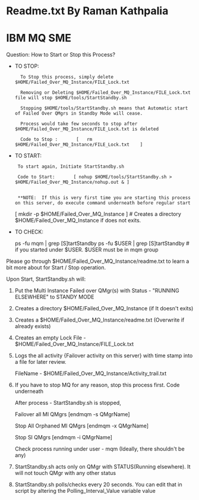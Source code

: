 # Readme.txt By Raman Kathpalia 
# IBM MQ SME

Question: How to Start or Stop this Process?

- TO STOP:

        To Stop this process, simply delete $HOME/Failed_Over_MQ_Instance/FILE_Lock.txt

        Removing or Deleting $HOME/Failed_Over_MQ_Instance/FILE_Lock.txt file will stop $HOME/tools/StartStandby.sh

        Stopping $HOME/tools/StartStandby.sh means that Automatic start of Failed Over QMgrs in Standby Mode will cease.

        Process would take few seconds to stop after $HOME/Failed_Over_MQ_Instance/FILE_Lock.txt is deleted

        Code to Stop :       [   rm $HOME/Failed_Over_MQ_Instance/FILE_Lock.txt    ]

- TO START:

       To start again, Initiate StartStandby.sh

       Code to Start:       [ nohup $HOME/tools/StartStandby.sh > $HOME/Failed_Over_MQ_Instance/nohup.out & ]


       **NOTE:	If this is very first time you are starting this process on this server, do execute command underneath before regular start

	[ mkdir -p $HOME/Failed_Over_MQ_Instance ]		# Creates a directory  $HOME/Failed_Over_MQ_Instance if does not exits.
	

- TO CHECK:

	ps -fu mqm | grep [S]tartStandby
	ps -fu $USER | grep [S]tartStandby	# if you started under $USER. $USER must be in mqm group
	

Please go through $HOME/Failed_Over_MQ_Instance/readme.txt to learn a bit more about for Start / Stop operation.




Upon Start, StartStandby.sh will:


1.	Put the Multi Instance Failed over QMgr(s) with Status - "RUNNING ELSEWHERE" to STANDY MODE

2.	Creates a directory $HOME/Failed_Over_MQ_Instance (if It doesn't exits)  

3. 	Creates a $HOME/Failed_Over_MQ_Instance/readme.txt (Overwrite if already exists)

4. 	Creates an empty Lock File - $HOME/Failed_Over_MQ_Instance/FILE_Lock.txt

5.	Logs the all activity {Failover activity on this server} with time stamp into a file for
	later review.
	
	FileName - $HOME/Failed_Over_MQ_Instance/Activity_trail.txt

6. 	If you have to stop MQ for any reason, stop this process first. Code underneath
	
	After process - StartStandby.sh is stopped,

	Failover all MI QMgrs 		[endmqm -s QMgrName]

	Stop All Orphaned MI QMgrs      [endmqm -x QMgrName]

	Stop SI QMgrs 			[endmqm -i QMgrName]

	Check process running under user - mqm (Ideally, there shouldn't be any)

7.	StartStandby.sh acts only on QMgr with STATUS(Running elsewhere).
	It will not touch QMgr with any other status

8.	StartStandby.sh polls/checks every 20 seconds. You can edit that in script by altering the Polling_Interval_Value variable value
